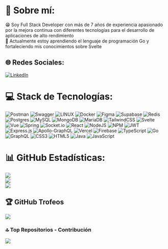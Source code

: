 # 💫 Sobre mí:
😁 Soy Full Stack Developer con más de 7 años de experiencia apasionado por la mejora continua con diferentes tecnologías para el desarrollo de aplicaciones de alto rendimiento<br>🌱 Actualmente estoy aprendiendo el lenguaje de programación Go y fortaleciendo mis conocimientos sobre Svelte


## 🌐 Redes Sociales:
[![LinkedIn](https://img.shields.io/badge/LinkedIn-%230077B5.svg?logo=linkedin&labelColor=%23777676)](https://linkedin.com/in/jsc-developer) 

# 💻 Stack de Tecnologías:
![Postman](https://img.shields.io/badge/Postman-FF6C37?style=for-the-badge&logo=postman&labelColor=%23777676) ![Swagger](https://img.shields.io/badge/-Swagger-%23Clojure?style=for-the-badge&logo=swagger&labelColor=%23777676) ![LINUX](https://img.shields.io/badge/Linux-%23FCC624?style=for-the-badge&logo=linux&logoColor=%23FCC624&labelColor=%23777676) ![Docker](https://img.shields.io/badge/docker-%230db7ed.svg?style=for-the-badge&logo=docker&labelColor=%23777676) 	![Figma](https://img.shields.io/badge/figma-%23F24E1E.svg?style=for-the-badge&logo=figma&labelColor=white) 	![Supabase](https://img.shields.io/badge/Supabase-3ECF8E?style=for-the-badge&logo=supabase&labelColor=%23777676) ![Redis](https://img.shields.io/badge/redis-%23DD0031.svg?style=for-the-badge&logo=redis&labelColor=white) ![Postgres](https://img.shields.io/badge/postgres-%23316192.svg?style=for-the-badge&logo=postgresql&labelColor=white) ![MySQL](https://img.shields.io/badge/mysql-%2300f.svg?style=for-the-badge&logo=mysql&labelColor=white) ![MongoDB](https://img.shields.io/badge/MongoDB-%234ea94b.svg?style=for-the-badge&logo=mongodb&labelColor=%23777676) ![MariaDB](https://img.shields.io/badge/MariaDB-003545?style=for-the-badge&logo=mariadb&labelColor=%23777676) ![TailwindCSS](https://img.shields.io/badge/tailwindcss-%2338B2AC.svg?style=for-the-badge&logo=tailwind-css&labelColor=%23777676) ![Svelte](https://img.shields.io/badge/svelte-%23f1413d.svg?style=for-the-badge&logo=svelte&labelColor=%23777676) ![Vue](https://img.shields.io/badge/vue-%234FC08D.svg?style=for-the-badge&logo=vuedotjs&labelColor=%23777676) ![Spring](https://img.shields.io/badge/spring-%236DB33F.svg?style=for-the-badge&logo=spring&labelColor=white) ![Socket.io](https://img.shields.io/badge/Socket.io-black?style=for-the-badge&logo=socket.io&badgeColor=010101&logoColor=010101&labelColor=white) ![React](https://img.shields.io/badge/react-%2320232a.svg?style=for-the-badge&logo=react&logoColor=%2361DAFB&labelColor=%23777676) ![NodeJS](https://img.shields.io/badge/node.js-6DA55F?style=for-the-badge&logo=node.js&labelColor=white) ![NPM](https://img.shields.io/badge/npm-%23CB3837.svg?style=for-the-badge&logo=npm&labelColor=%23777676) ![JWT](https://img.shields.io/badge/JWT-black?style=for-the-badge&logo=JSON%20web%20tokens&labelColor=%23777676) ![Express.js](https://img.shields.io/badge/express.js-%2361DAFB.svg?style=for-the-badge&logo=express&logoColor=%2361DAFB&labelColor=%23777676) ![Apollo-GraphQL](https://img.shields.io/badge/-ApolloGraphQL-%23311C87?style=for-the-badge&logo=apollo-graphql&labelColor=%23777676) ![Vercel](https://img.shields.io/badge/vercel-%23000000.svg?style=for-the-badge&logo=vercel&labelColor=%23777676) ![Firebase](https://img.shields.io/badge/firebase-%23039BE5.svg?style=for-the-badge&logo=firebase&labelColor=%23777676) ![TypeScript](https://img.shields.io/badge/typescript-%23007ACC.svg?style=for-the-badge&logo=typescript&labelColor=white) ![Go](https://img.shields.io/badge/go-%2300ADD8.svg?style=for-the-badge&logo=go&labelColor=%23777676) ![GraphQL](https://img.shields.io/badge/-GraphQL-%23E10098?style=for-the-badge&logo=graphql&labelColor=%23777676) ![CSS3](https://img.shields.io/badge/css3-%231572B6.svg?style=for-the-badge&logo=css3&labelColor=white&logoColor=%231572B6) ![HTML5](https://img.shields.io/badge/html5-%23E34F26.svg?style=for-the-badge&logo=html5&labelColor=white) ![Java](https://img.shields.io/badge/java-%23ED8B00.svg?style=for-the-badge&logo=openjdk&logoColor=%23ED8B00&labelColor=%23777676) ![JavaScript](https://img.shields.io/badge/javascript-%23323330.svg?style=for-the-badge&logo=javascript&labelColor=%23777676)
# 📊 GitHub Estadísticas:
![](https://github-readme-stats.vercel.app/api?username=jscastaneda-esp&theme=dark&hide_border=true&include_all_commits=true&count_private=true)<br/>
![](https://github-readme-streak-stats.herokuapp.com/?user=jscastaneda-esp&theme=dark&hide_border=true)<br/>
![](https://github-readme-stats.vercel.app/api/top-langs/?username=jscastaneda-esp&theme=dark&hide_border=true&include_all_commits=true&count_private=true&layout=compact)

## 🏆 GitHub Trofeos
![](https://github-profile-trophy.vercel.app/?username=jscastaneda-esp&theme=radical&no-frame=true&no-bg=true&margin-w=4)

### 🔝 Top Repositorios - Contribución
![](https://github-contributor-stats.vercel.app/api?username=jscastaneda-esp&limit=5&theme=dark&combine_all_yearly_contributions=true)
